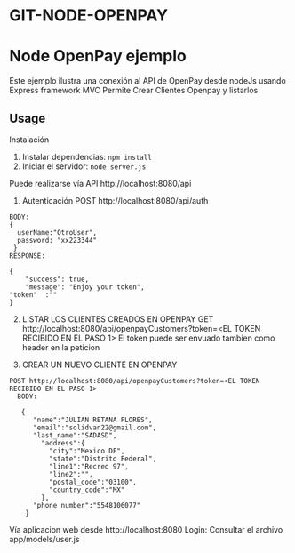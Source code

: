 # GIT-NODE-OPENPAY
# Node OpenPay ejemplo

Este ejemplo ilustra una conexión al API de OpenPay desde nodeJs usando Express framework MVC
Permite Crear Clientes Openpay y listarlos
## Usage
Instalación

  1. Instalar dependencias: `npm install`
  2. Iniciar el servidor: `node server.js`


Puede realizarse vía API http://localhost:8080/api
  1. Autenticación 
    POST http://localhost:8080/api/auth
    
    BODY:
    {
      userName:"OtroUser",
      password: "xx223344"
     }
    RESPONSE:
    
    {
    	"success": true,
      	"message": "Enjoy your token",
	"token"  :""
    }

  2. LISTAR LOS CLIENTES CREADOS EN OPENPAY
    GET http://localhost:8080/api/openpayCustomers?token=<EL TOKEN RECIBIDO EN EL PASO 1>
    El token puede ser envuado tambien como header en la peticion 

  3. CREAR UN NUEVO CLIENTE EN OPENPAY
  
    POST http://localhost:8080/api/openpayCustomers?token=<EL TOKEN RECIBIDO EN EL PASO 1>
      BODY:
      
       {
          "name":"JULIAN RETANA FLORES",
          "email":"solidvan22@gmail.com",
          "last_name":"SADASD",
            "address":{
              "city":"Mexico DF",
              "state":"Distrito Federal",
              "line1":"Recreo 97",
              "line2":"",
              "postal_code":"03100",
              "country_code":"MX"
            },
          "phone_number":"5548106077"
    	}
    

Vía aplicacion web desde http://localhost:8080
  Login: Consultar el archivo app/models/user.js
